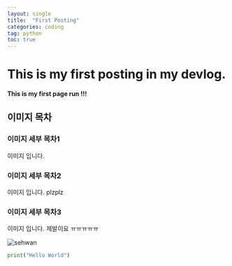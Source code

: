 ```yaml
---
layout: single
title:  "First Posting"
categories: coding
tag: python
toc: true
---
```


# This is my first posting in my devlog.  

**This is my first page run !!!**

## 이미지 목차



### 이미지 세부 목차1

이미지 입니다.

### 이미지 세부 목차2

이미지 입니다.
plzplz

### 이미지 세부 목차3

이미지 입니다.
제발이요 ㅠㅠㅠㅠㅠ

![sehwan](../images/2023-02-18-1/sehwan.png)

```python
print("Hello World")
```

